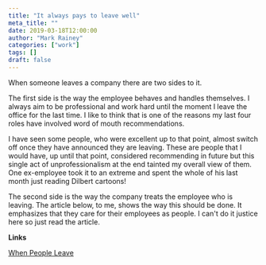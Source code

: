```yaml
---
title: "It always pays to leave well"
meta_title: ""
date: 2019-03-18T12:00:00
author: "Mark Rainey"
categories: ["work"]
tags: []
draft: false
---
```

When someone leaves a company there are two sides to it. 

The first side is the way the employee behaves and handles themselves. I always aim to be professional and work hard until the moment I leave the office for the last time. I like to think that is one of the reasons my last four roles have involved word of mouth recommendations. 

I have seen some people, who were excellent up to that point, almost switch off once they have announced they are leaving. These are people that I would have, up until that point, considered recommending in future but this single act of unprofessionalism at the end tainted my overall view of them. One ex-employee took it to an extreme and spent the whole of his last month just reading Dilbert cartoons!

The second side is the way the company treats the employee who is leaving. The article below, to me, shows the way this should be done. It emphasizes that they care for their employees as people. I can't do it justice here so just read the article.

__Links__

[When People Leave](https://ayende.com/blog/186049-A/when-people-leave)

